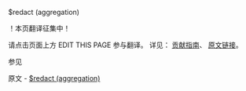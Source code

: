  $redact (aggregation)

 ！本页翻译征集中！

请点击页面上方 EDIT THIS PAGE 参与翻译。
详见：
[贡献指南]( https://github.com/JinMuInfo/MongoDB-Manual-zh/blob/master/CONTRIBUTING.md )、
[原文链接](  https://docs.mongodb.com/manual/reference/operator/aggregation/redact/  )。

 参见

原文 - [$redact (aggregation)]( https://docs.mongodb.com/manual/reference/operator/aggregation/redact/ )

